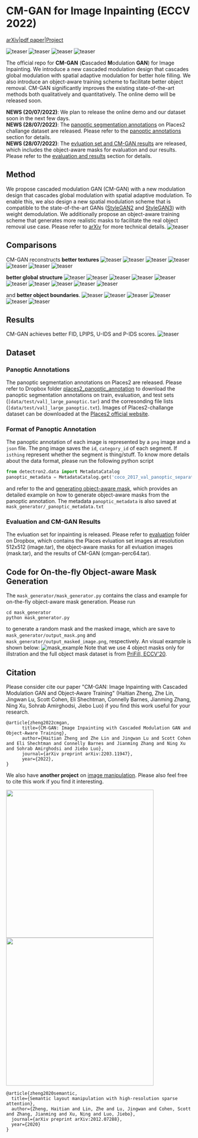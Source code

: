 # CM-GAN for Image Inpainting (ECCV 2022)
[arXiv](https://arxiv.org/abs/2203.11947)|[pdf paper](CM_GAN.pdf)|[Project](https://github.com/htzheng/CM-GAN-Inpainting/)
<!-- |[Demo Video](https://github.com/htzheng/CM-GAN-Inpainting/tree/main/figures/demo) -->
![teaser](figures/3241.jpg)
![teaser](figures/405.jpg)
![teaser](figures/2946.jpg)
![teaser](figures/caption.png)


The official repo for **CM-GAN** (**C**ascaded **M**odulation **GAN**) for Image Inpainting. We introduce a new cascaded modulation design that cascades global modulation with spatial adaptive modulation for better hole filling. We also introduce an object-aware training scheme to facilitate better object removal. CM-GAN significantly improves the existing state-of-the-art methods both qualitatively and quantitatively. The online demo will be released soon.

**NEWS (20/07/2022)**: We plan to release the online demo and our dataset soon in the next few days. \
**NEWS (28/07/2022)**: The [panoptic segmentation annotations](https://www.dropbox.com/sh/mxbi2wxad0z1vvq/AADExa5jRRM5UQ_O6EtA8Pnja) on Places2 challange dataset are released. Please refer to the [panoptic annotations](#panoptic-annotations) section for details. \
**NEWS (28/07/2022)**: The [evluation set and CM-GAN results](https://www.dropbox.com/sh/8y8orhtje98hhki/AACXMGpTf9ag5oBNpixZFmaXa) are released, which includes the object-aware masks for evaluation and our results. Please refer to the [evaluation and results](#evaluation-and-results) section for details.

<!-- ## Example
![teaser](figures/teaser.gif) -->

## Method
We propose cascaded modulation GAN (CM-GAN) with a new modulation design that cascades global modulation with spatial adaptive modulation. To enable this, we also design a new spatial modulation scheme that is compatible to the state-of-the-art GANs ([StyleGAN2](https://github.com/NVlabs/stylegan2-ada-pytorch) and [StyleGAN3](https://github.com/NVlabs/stylegan3)) with weight demodulation. We additionally propose an object-aware training scheme that generates more realistic masks to facilitate the real object removal use case. Please refer to [arXiv](https://arxiv.org/abs/2203.11947) for more technical details.
![teaser](figures/framework.jpg)

## Comparisons
CM-GAN reconstructs **better textures**
![teaser](figures/193.jpg)
![teaser](figures/664.jpg)
![teaser](figures/2902.jpg)
![teaser](figures/Places365_val_00020862.png)
![teaser](figures/Places365_val_00028010.png)
![teaser](figures/Places365_val_00014099.png)
![teaser](figures/caption.png)
<!-- ![teaser](figures/493_thick.jpg) -->

**better global structure**
![teaser](figures/3241.jpg)
![teaser](figures/742.jpg)
![teaser](figures/Places365_val_00025577.png)
![teaser](figures/Places365_val_00025090.png)
![teaser](figures/6013.jpg)
![teaser](figures/Places365_val_00020151.png)
![teaser](figures/Places365_val_00027012.png)
![teaser](figures/Places365_val_00022189.png)
![teaser](figures/Places365_val_00022376.png)
![teaser](figures/caption.png)

and **better object boundaries**.
![teaser](figures/824.jpg)
![teaser](figures/1340.jpg)
![teaser](figures/14.jpg)
![teaser](figures/Places365_val_00025613.png)
![teaser](figures/Places365_val_00029029.png)
![teaser](figures/caption.png)


## Results
CM-GAN achieves better FID, LPIPS, U-IDS and P-IDS scores.
![teaser](figures/table.png)

<!-- ## Demo
Our inpainting interface suppports interactive selection and removal of distractors. We thank [Qing Liu](https://qliu24.github.io/) for building the nice demo.
![teaser](figures/demo1.gif) -->


## Dataset
### Panoptic Annotations
The panoptic segmentation annotations on Places2 are released. Please refer to Dropbox folder [places2_panoptic_annotation](https://www.dropbox.com/sh/mxbi2wxad0z1vvq/AADExa5jRRM5UQ_O6EtA8Pnja) to download the panoptic segmentation annotations on train, evaluation, and test sets (```[data/test/val]_large_panoptic.tar```) and the corresonding file lists (```[data/test/val]_large_panoptic.txt```). Images of Places2-challange dataset can be downloaded at the [Places2 official website](http://places2.csail.mit.edu/index.html).

### Format of Panoptic Annotation
The panoptic annotation of each image is represented by a ```png``` image and a ```json``` file. The png image saves the ```id```, ```category_id``` of each segment. If ```isthing``` represent whether the segment is thing/stuff. To know more details about the data format, please run the following python script
```python
from detectron2.data import MetadataCatalog 
panoptic_metadata = MetadataCatalog.get('coco_2017_val_panoptic_separated')
```
and refer to the 
and [generating object-aware mask](#evaluation-and-results), which provides an detailed example on how to generate object-aware masks from the panoptic annotation. The metadata ```panoptic_metadata``` is also saved at ```mask_generator/_panoptic_metadata.txt```

### Evaluation and CM-GAN Results
The evluation set for inpainting is released. Please refer to [evaluation](https://www.dropbox.com/sh/8y8orhtje98hhki/AACXMGpTf9ag5oBNpixZFmaXa) folder on Dropbox, which contains the Places evluation set images at resolution 512x512 (image.tar), the object-aware masks for all evluation images (mask.tar), and the results of CM-GAN (cmgan-perc64.tar).

## Code for On-the-fly Object-aware Mask Generation
The ```mask_generator/mask_generator.py``` contains the class and example for on-the-fly object-aware mask generation. Please run
```console
cd mask_generator
python mask_generator.py
```
to generate a random mask and the masked image, which are save to ```mask_generator/output_mask.png``` and ```mask_generator/output_masked_image.png```, respectively. An visual example is shown below:
![mask_example](figures/generated_mask_example.png)
Note that we use 4 object masks only for illstration and the full object mask dataset is from [PriFill, ECCV'20](https://arxiv.org/abs/2005.11742).

## Citation
Please consider cite our paper "CM-GAN: Image Inpainting with Cascaded Modulation GAN and Object-Aware Training" (Haitian Zheng, Zhe Lin, Jingwan Lu, Scott Cohen, Eli Shechtman, Connelly Barnes, Jianming Zhang, Ning Xu, Sohrab Amirghodsi, Jiebo Luo) if you find this work useful for your research. 
```
@article{zheng2022cmgan,
      title={CM-GAN: Image Inpainting with Cascaded Modulation GAN and Object-Aware Training}, 
      author={Haitian Zheng and Zhe Lin and Jingwan Lu and Scott Cohen and Eli Shechtman and Connelly Barnes and Jianming Zhang and Ning Xu and Sohrab Amirghodsi and Jiebo Luo},
      journal={arXiv preprint arXiv:2203.11947},
      year={2022},
}
```

We also have **another project** on [image manipulation](https://arxiv.org/abs/2012.07288). Please also feel free to cite this work if you find it interesting.
<p float="left">
  <img src="figures/manipulation1.jpg" width="400" />
  <img src="figures/manipulation2.jpg" width="400" /> 
</p>

```
@article{zheng2020semantic,
  title={Semantic layout manipulation with high-resolution sparse attention},
  author={Zheng, Haitian and Lin, Zhe and Lu, Jingwan and Cohen, Scott and Zhang, Jianming and Xu, Ning and Luo, Jiebo},
  journal={arXiv preprint arXiv:2012.07288},
  year={2020}
}
```